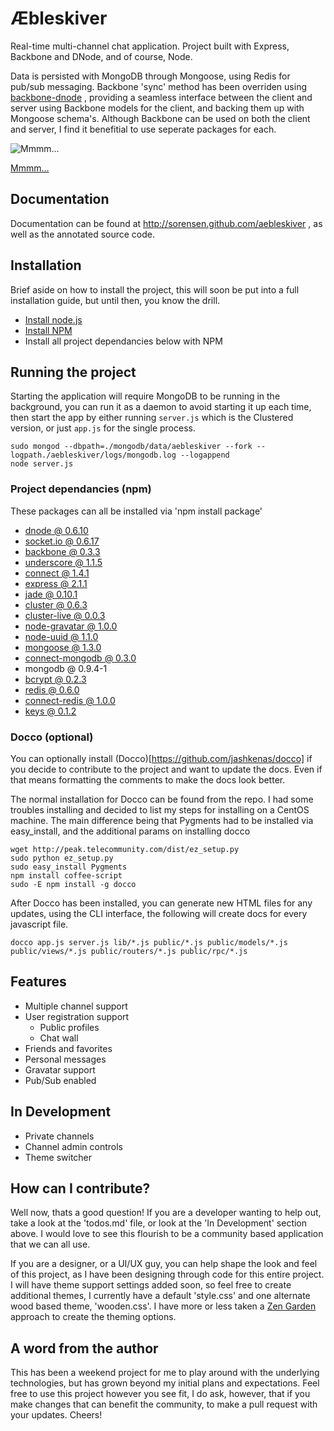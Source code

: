 # &AElig;bleskiver

Real-time multi-channel chat application. Project built with Express, Backbone and DNode,
and of course, Node.
 
Data is persisted with MongoDB through Mongoose, using Redis for pub/sub messaging.  Backbone 
'sync' method has been overriden using [backbone-dnode](http://github.com/sorensen/backbone-dnode) ,
providing a seamless interface between the client and server using Backbone models for the client, 
and backing them up with Mongoose schema's.  Although Backbone can be used on both the client and 
server, I find it benefitial to use seperate packages for each.

![Mmmm...](http://upload.wikimedia.org/wikipedia/commons/0/04/Aebleskiver.jpg)

[Mmmm...](http://en.wikipedia.org/wiki/%C3%86bleskiver)

## Documentation

Documentation can be found at http://sorensen.github.com/aebleskiver , as 
well as the annotated source code.

## Installation

Brief aside on how to install the project, this will soon be put into a full 
installation guide, but until then, you know the drill.

* [Install node.js](http://github.com/joyent/node)
* [Install NPM](http://github.com/joyent/npm)
* Install all project dependancies below with NPM

## Running the project

Starting the application will require MongoDB to be running in the background,
you can run it as a daemon to avoid starting it up each time, then start the app
by either running `server.js` which is the Clustered version, or just `app.js` for
the single process.

    sudo mongod --dbpath=./mongodb/data/aebleskiver --fork --logpath./aebleskiver/logs/mongodb.log --logappend
    node server.js

### Project dependancies (npm)

These packages can all be installed via 'npm install package'

* [dnode @ 0.6.10](http://github.com/substack/dnode)
* [socket.io @ 0.6.17](http://github.com/LearnBoost/Socket.IO-node)
* [backbone @ 0.3.3](http://github.com/documentcloud/backbone)
* [underscore @ 1.1.5](http://github.com/documentcloud/underscore)
* [connect @ 1.4.1](http://github.com/senchalabs/connect)
* [express @ 2.1.1](http://github.com/visionmedia/express)
* [jade @ 0.10.1](http://github.com/visionmedia/jade)
* [cluster @ 0.6.3](http://github.com/LearnBoost/cluster)
* [cluster-live @ 0.0.3](http://github.com/visionmedia/cluster-live)
* [node-gravatar @ 1.0.0](http://github.com/arnabc/node-gravatar)
* [node-uuid @ 1.1.0](http://github.com/broofa/node-uuid)
* [mongoose @ 1.3.0](http://github.com/LearnBoost/mongoose)
* [connect-mongodb @ 0.3.0](http://github.com/kcbanner/connect-mongo)
* mongodb @ 0.9.4-1
* [bcrypt @ 0.2.3](http://github.com/ncb000gt/node.bcrypt.js)
* [redis @ 0.6.0](http://github.com/mranney/node_redis)
* [connect-redis @ 1.0.0](http://github.com/visionmedia/connect-redis)
* [keys @ 0.1.2](http://github.com/visionmedia/keys)

### Docco (optional)

You can optionally install (Docco)[https://github.com/jashkenas/docco] if you decide
to contribute to the project and want to update the docs. Even if that means formatting
the comments to make the docs look better.

The normal installation for Docco can be found from the repo. I had some troubles installing 
and decided to list my steps for installing on a CentOS machine. The main difference being 
that Pygments had to be installed via easy_install, and the additional params on installing docco

    wget http://peak.telecommunity.com/dist/ez_setup.py
    sudo python ez_setup.py
    sudo easy_install Pygments
    npm install coffee-script
    sudo -E npm install -g docco
    
After Docco has been installed, you can generate new HTML files for any updates, 
using the CLI interface, the following will create docs for every javascript file.

    docco app.js server.js lib/*.js public/*.js public/models/*.js public/views/*.js public/routers/*.js public/rpc/*.js

## Features

* Multiple channel support
* User registration support
  * Public profiles
  * Chat wall
* Friends and favorites
* Personal messages
* Gravatar support
* Pub/Sub enabled
    
## In Development

* Private channels
* Channel admin controls
* Theme switcher

## How can I contribute?

Well now, thats a good question! If you are a developer wanting to help out, take a look
at the 'todos.md' file, or look at the 'In Development' section above.  I would love to see 
this flourish to be a community based application that we can all use.

If you are a designer, or a UI/UX guy, you can help shape the look and feel of this project, 
as I have been designing through code for this entire project.  I will have theme support settings 
added soon, so feel free to create additional themes, I currently have a default 'style.css' and 
one alternate wood based theme, 'wooden.css'.  I have more or less taken a [Zen Garden](http://www.csszengarden.com/)
approach to create the theming options.

## A word from the author

This has been a weekend project for me to play around with the underlying 
technologies, but has grown beyond my initial plans and expectations.  Feel free to use this 
project however you see fit, I do ask, however, that if you make changes that can benefit the 
community, to make a pull request with your updates. Cheers!